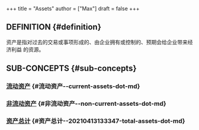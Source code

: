 +++
title = "Assets"
author = ["Max"]
draft = false
+++

## DEFINITION {#definition}

资产是指对过去的交易或事项形成的、由企业拥有或控制的、预期会给企业带来经济利益
的资源。


## SUB-CONCEPTS {#sub-concepts}


### [流动资产](current-assets.md) {#流动资产--current-assets-dot-md}


### [非流动资产](non-current-assets.md) {#非流动资产--non-current-assets-dot-md}


### [资产总计](20210413133347-total_assets.md) {#资产总计--20210413133347-total-assets-dot-md}
